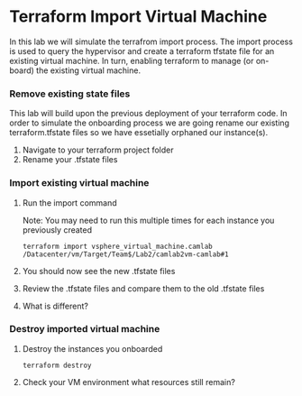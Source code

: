 # Terraform Import Virtual Machine

In this lab we will simulate the terrafrom import process. The import process is used to query the hypervisor and create a terraform tfstate file for an existing virtual machine. In turn, enabling terraform to manage (or on-board) the existing virtual machine.

### Remove existing state files

This lab will build upon the previous deployment of your terraform code. In order to simulate the onboarding process we are going rename our existing terraform.tfstate files so we have essetially orphaned our instance(s).

1. Navigate to your terraform project folder
2. Rename your .tfstate files

### Import existing virtual machine

1. Run the import command

   Note: You may need to run this multiple times for each instance you previously created

   ```
   terraform import vsphere_virtual_machine.camlab /Datacenter/vm/Target/Team$/Lab2/camlab2vm-camlab#1
   ```

2. You should now see the new .tfstate files

3. Review the .tfstate files and compare them to the old .tfstate files

4. What is different?

### Destroy imported virtual machine

1. Destroy the instances you onboarded

   ```
   terraform destroy
   ```

2. Check your VM environment what resources still remain?

